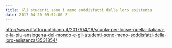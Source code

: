 ```yaml
---
title: Gli studenti sono i meno soddisfatti della loro esistenza
date: 2017-04-20 09:52:00 Z
---
```


http://www.ilfattoquotidiano.it/2017/04/19/scuola-per-locse-quella-italiana-e-la-piu-ansiogena-del-mondo-e-gli-studenti-sono-meno-soddisfatti-della-loro-esistenza/3531854/
